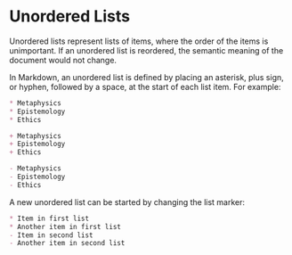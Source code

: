 # Unordered Lists

Unordered lists represent lists of items, where the order of the items is
unimportant. If an unordered list is reordered, the semantic meaning of the
document would not change.

In Markdown, an unordered list is defined by placing an asterisk, plus sign, or
hyphen, followed by a space, at the start of each list item. For example:

```markdown
* Metaphysics
* Epistemology
* Ethics
```

```markdown
+ Metaphysics
+ Epistemology
+ Ethics
```

```markdown
- Metaphysics
- Epistemology
- Ethics
```

A new unordered list can be started by changing the list marker:

```markdown
* Item in first list
* Another item in first list
- Item in second list
- Another item in second list
```
